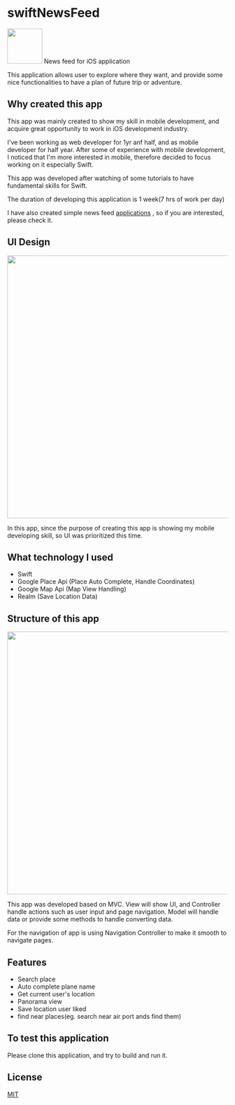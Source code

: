 # swiftNewsFeed

<img src="https://user-images.githubusercontent.com/55787141/86472343-9e1ee380-bd71-11ea-8b28-7e3ff3d0c3e6.png" width="80" height="80"> News feed for iOS application

This application allows user to explore where they want, and provide some nice functionalities to have a plan of future trip or adventure.

## Why created this app

This app was mainly created to show my skill in mobile development, and acquire great opportunity to work in iOS development industry.

I've been working as web developer for 1yr anf half, and as mobile developer for half year. After some of experience with mobile development, I noticed that I'm more interested in mobile, therefore decided to focus working on it especially Swift. 

This app was developed after watching of some tutorials to have fundamental skills for Swift. 

The duration of developing this application is 1 week(7 hrs of work per day)

I have also created simple news feed [applications](https://github.com/Soma-dev0808/swiftNewsFeed)
, so if you are interested, please check it.

 

## UI Design

<img src="https://user-images.githubusercontent.com/55787141/86478961-d1676f80-bd7d-11ea-9fbd-a91a4a5ae0e3.png" width="950" height="600"> 

In this app, since the purpose of creating this app is showing my mobile developing skill, so UI was prioritized this time.

## What technology I used

* Swift
* Google Place Api (Place Auto Complete, Handle Coordinates)
* Google Map Api (Map View Handling)
* Realm (Save Location Data)

## Structure of this app

<img src="https://user-images.githubusercontent.com/55787141/86480678-0f19c780-bd81-11ea-8026-219ff084e6f2.png" width="950" height="600"> 

This app was developed based on MVC. View will show UI, and Controller handle actions such as user input and page navigation. Model will handle data or provide some methods to handle converting data.

For the navigation of app is using Navigation Controller to make it smooth to navigate pages.

## Features

* Search place
* Auto complete plane name
* Get current user's location
* Panorama view
* Save location user liked
* find near places(eg. search near air port ands find them)

## To test this application

Please clone this application, and try to build and run it.

## License
[MIT](https://github.com/Soma-dev0808/swiftStreetView/blob/master/LICENSE)
